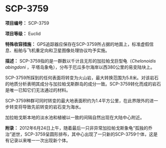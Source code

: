 # SCP-3759
                        


**项目编号：** SCP-3759

**项目等级：** Euclid

**特殊收容措施：** GPS追踪器应保存在SCP-3759所占据的地面上，标准虚假信息、船舶与飞机重定向和卫星图像处理协议均予实施。

**描述：** SCP-3759指的是一群数以千计且无形的加拉帕戈巨型龟（*Chelonoidis abingdoni* ，平塔岛象龟），分布于厄瓜多尔海岸以西380公里的易变陆块上。

SCP-3759所踩到的任何表面将转变为火山岩，最大转换范围为5.8米。对该岩石的地质分析表明其成分与加拉帕戈斯群岛的成分一致。SCP-3759转化而成的岩石是唯一已知它们无法通过的材料。

SCP-3759种群可同时转变的最大地表面积约为1.4平方公里，在此界限外的进一步转变将导致先前转变的岩石变为海水。

加拉帕戈斯本地的淡水池和植被以一致的间隔自然出现在大陆中心附近。

**附录：** 2012年6月24日上午，随着最后一只非异常加拉帕戈斯象龟“孤独的乔治”逝世，SCP-3759呈圆形排布，其中心出现了一只新的SCP-3759个体，这是有记录以来唯一一次出现新个体。



                    